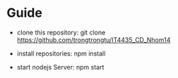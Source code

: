 # Guide
- clone this repository:
git clone https://github.com/trongtrongtu/IT4435_CD_Nhom14

- install repositories:
npm install

- start nodejs Server:
npm start